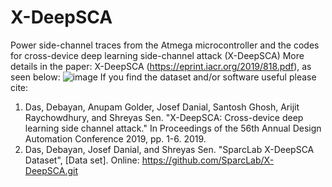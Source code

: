 # X-DeepSCA
Power side-channel traces from the Atmega microcontroller and the codes for cross-device deep learning side-channel attack (X-DeepSCA)
More details in the paper: X-DeepSCA (https://eprint.iacr.org/2019/818.pdf), as seen below: 
![image](https://user-images.githubusercontent.com/68520332/160022804-eb348dea-2c02-4c20-b03e-d059f1077158.png)
If you find the dataset and/or software useful please cite: 
1. Das, Debayan, Anupam Golder, Josef Danial, Santosh Ghosh, Arijit Raychowdhury, and Shreyas Sen. "X-DeepSCA: Cross-device deep learning side channel attack." In Proceedings of the 56th Annual Design Automation Conference 2019, pp. 1-6. 2019.
2. Das, Debayan, Josef Danial, and Shreyas Sen. "SparcLab X-DeepSCA Dataset",  [Data set]. Online: https://github.com/SparcLab/X-DeepSCA.git


